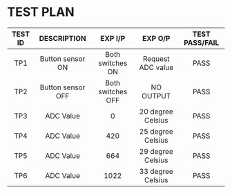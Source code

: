 ﻿# TEST PLAN
|TEST ID|DESCRIPTION|EXP I/P|EXP O/P|TEST PASS/FAIL |
|:--:|:--:|:--:|:--:|:--:|
|TP1|Button sensor ON| Both switches ON| Request ADC value| PASS|
|TP2|Button sensor OFF| Both switches OFF| NO OUTPUT |PASS|
|TP3|ADC Value|0|20 degree Celsius| PASS|
|TP4|ADC Value|420|25 degree Celsius| PASS|
|TP5|ADC Value|664|29 degree Celsius| PASS|
|TP6|ADC Value|1022|33 degree Celsius| PASS|





